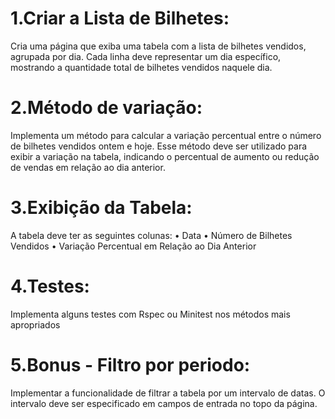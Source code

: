 # 1.Criar a Lista de Bilhetes: 
Cria uma página que exiba uma tabela com a lista de bilhetes vendidos, agrupada por dia. Cada linha deve representar um dia específico, mostrando a quantidade total de bilhetes vendidos naquele dia.


# 2.Método de variação: 
Implementa um método para calcular a variação percentual entre o número de bilhetes vendidos ontem e hoje. Esse método deve ser utilizado para exibir a variação na tabela, indicando o percentual de aumento ou redução de vendas em relação ao dia anterior.


# 3.Exibição da Tabela: 
A tabela deve ter as seguintes colunas:
	•	Data
	•	Número de Bilhetes Vendidos
	•	Variação Percentual em Relação ao Dia Anterior

# 4.Testes: 
Implementa alguns testes com Rspec ou Minitest nos métodos mais apropriados


# 5.Bonus - Filtro por periodo:
Implementar a funcionalidade de filtrar a tabela por um intervalo de datas. O intervalo deve ser especificado em campos de entrada no topo da página.



